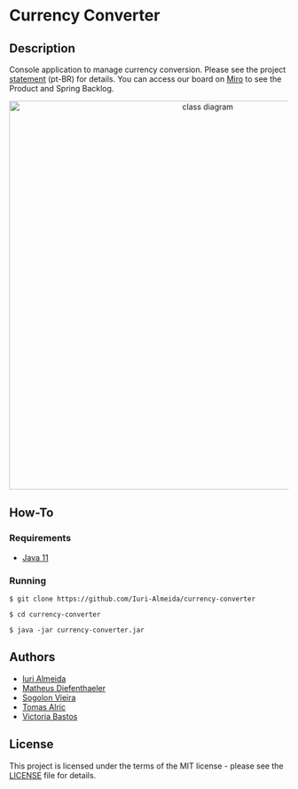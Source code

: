 # Currency Converter


## Description

Console application to manage currency conversion. Please see the project [statement][statement] (pt-BR) for details. You can access our board on [Miro][miro] to see the Product and Spring Backlog.

<div align="center">

<img src="https://i.imgur.com/ejx87xp.png" alt=" class diagram" width="700" />

</div>


## How-To


### Requirements

- [Java 11][java-11]


### Running

```shell
$ git clone https://github.com/Iuri-Almeida/currency-converter

$ cd currency-converter

$ java -jar currency-converter.jar

```


## Authors

- [Iuri Almeida][author-1]
- [Matheus Diefenthaeler][author-2]
- [Sogolon Vieira][author-3]
- [Tomas Alric][author-4]
- [Victoria Bastos][author-5]


## License

This project is licensed under the terms of the MIT license - please see the [LICENSE][LICENSE] file for details.


<!-- Links -->
[statement]: https://github.com/Iuri-Almeida/currency-converter/blob/master/docs/STATEMENT
[miro]: https://miro.com/app/board/uXjVPfq5h1g=/?share_link_id=393648865032
[java-11]: https://www.oracle.com/br/java/technologies/javase/jdk11-archive-downloads.html
[author-1]: https://github.com/Iuri-Almeida/
[author-2]: https://github.com/matheus-diefenthaeler/
[author-3]: https://github.com/Sogolonmvj/
[author-4]: https://github.com/TomasAlric/
[author-5]: https://github.com/VictoriaBastos/
[LICENSE]: https://github.com/Iuri-Almeida/currency-converter/blob/master/docs/LICENSE

